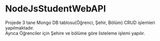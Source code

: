 # NodeJsStudentWebAPI
 
Projede 3 tane Mongo DB tablosu(Öğrenci, Şehir, Bölüm) CRUD işlemleri yapılmaktadır.<br/>
Ayrıca Öğrenciler için Şehire ve bölüme göre listeleme işlemi yapılır.
